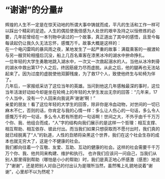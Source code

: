 # “谢谢”的分量#
 辉煌的人生不一定是在惊天动地的所谓大事中铸就而成，平凡的生活和工作一样可以踩出个精彩的足迹。人生的偶拾使我倍感为人处世的艰辛及持之以恒修炼的必要，几年前曾经在一本刊物中读过的一个故事，真正道出了其中的感悟，且至今每每读起仍让我久久无法忘怀，感慨万千。故事大概是这样的：  
在一个电闪雷鸣的暴风雨之夜，某地发生了一起严重的故事：满载乘客的一艘渡轮与另一艘货轮相撞后沉没，船上几百名乘客在漆黑冰冷的湖水中拚命挣扎。  
一位年轻的大学生勇敢地跳入湖水中，一次又一次救起溺水的人。当他从冰冷刺骨的湖水中救出第17个人之后，终因筋疲力尽而虚脱。从此之后，他的腿再也无法站起来了。因为过度的虚脱使他双脚残废，为了救17个人，致使他终生与轮椅为伴了。  
几年后，一家报纸采访了这位当年的英雄。当问到他这几年感触最深的事时，这位当年活泼好动如今却是坐在轮椅上的年轻的大学生发出无奈的回答：“几年来，17个人当中，没有一个人回来向我说声‘谢谢’啊！”  
亲爱的朋友！看了这位年轻的大学生的回答，除非你是冷血动物，对世间的一切已麻木不仁，否则的话，你肯定与我的心情一样：多么让人伤心的一句话，多么令人感慨万千的一句话，多么令人若有所思的一句话啊！世间之大，不外乎由千千万万个你、我、他组合而成，“人”字的结构向我们展示的是这样一个哲理：相互支撑、相互帮助、相互依存、彼此付出。而当我们如果只想获取而不愿付出时，我们真的就已经脱离了“人”的轨道，人性的丑陋将染黑这个世界，我们在这个社会生存的成本也就无穷大了，这是个不健康的社会。  
我们都向往着一个互敬、友爱、互助、互动的健康的社会。这样的社会需要千千万万个你、我、他共同来构建、维护和执行。 也许我们应该问一问自己，当我们从别人那里得到帮助（哪怕是小小的帮助）时，我们是真正地心怀感激（感恩）地说了“谢谢”，还是把别人对自己的付出认为是理所当然，虽然嘴上礼貌地说着“谢谢”，心里却不以为然呢？
